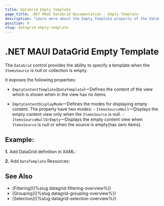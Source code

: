 ```yaml
---
title: DataGrid Empty Template
page_title: .NET MAUI DataGrid Documentation - Empty Template
description: "Learn more about the Empty Template property of the DataGrid control."
position: 9
slug: datagrid-empty-template
---
```


# .NET MAUI DataGrid Empty Template

The `DataGrid` control provides the ability to specify a template when the `ItemsSource` is null or collection is empty.

It exposes the following properties:

* `EmptyContentTemplate`(`DataTemplate`)&mdash;Defines the content of the view which is shown when in the view has no items.

* `EmptyContentDisplayMode`&mdash;Defines the modes for displaying empty content. The property have two modes:
       - `ItemsSourceNull`&mdash;Displays the empty content view only when the `ItemsSource` is null.
       - `ItemsSourceNullOrEmpty`&mdash;Displays the empty content view when `ItemsSource` is null or when the source is empty(has zero items).


## Example:

**1.** Add DataGrid definition in XAML:

<snippet id ='datagrid-empty-template-xaml'/>

**2.** Add `DataTemplate` Resources:

<snippet id ='datagrid-empty-template-resources'/>

## See Also

 - [Filtering]({%slug datagrid-filtering-overview%})
 - [Grouping]({%slug datagrid-grouping-overview%})
 - [Selection]({%slug datagrid-selection-overview%})

